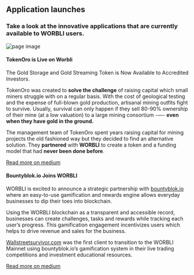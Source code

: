 ## Application launches
### Take a look at the innovative applications that are currently available to WORBLI users.

![page image](../images/launches.jpg)


#### TokenOro is Live on Worbli

The Gold Storage and Gold Streaming Token is Now Available to Accredited Investors.

TokenOro was created to **solve the challenge** of raising capital which small miners struggle with on a regular basis. With the cost of geological testing and the expense of full-blown gold production, artisanal mining outfits fight to survive. Usually, survival can only happen if they sell 80-90% ownership of their mine (at a low valuation) to a large mining consortium -—- **even when they have gold in the ground.**

The management team of TokenOro spent years raising capital for mining projects the old fashioned way but they decided to find an alternative solution. They **partnered** with **WORBLI** to create a token and a funding model that had **never been done before**.

[Read more on medium](https://medium.com/@WORBLI/tokenoro-is-live-6aac09d7c10e)

 
#### Bountyblok.io Joins WORBLI

WORBLI is excited to announce a strategic partnership with [bountyblok.io](http://www.bountyblok.io) where an easy-to-use gamification and rewards engine allows everyday businesses to dip their toes into blockchain.

Using the WORBLI blockchain as a transparent and accessible record, businesses can create challenges, tasks and rewards while tracking each user’s progress. This gamification engagement incentivizes users which helps to drive revenue and sales for the business.

[Wallstreetsurvivor.com](http://www.wallstreetsurvivor.com) was the first client to transition to the WORBLI Mainnet using bountyblok.io’s gamification system in their live trading competitions and investment educational resources.

[Read more on medium](https://medium.com/@WORBLI/bountyblok-io-joins-worbli-567b4032a253)

